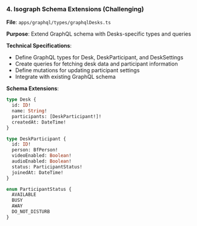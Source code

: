 ### 4. Isograph Schema Extensions (Challenging)

**File**: `apps/graphql/types/graphqlDesks.ts`

**Purpose**: Extend GraphQL schema with Desks-specific types and queries

**Technical Specifications**:

- Define GraphQL types for Desk, DeskParticipant, and DeskSettings
- Create queries for fetching desk data and participant information
- Define mutations for updating participant settings
- Integrate with existing GraphQL schema

**Schema Extensions**:

```graphql
type Desk {
  id: ID!
  name: String!
  participants: [DeskParticipant!]!
  createdAt: DateTime!
}

type DeskParticipant {
  id: ID!
  person: BfPerson!
  videoEnabled: Boolean!
  audioEnabled: Boolean!
  status: ParticipantStatus!
  joinedAt: DateTime!
}

enum ParticipantStatus {
  AVAILABLE
  BUSY
  AWAY
  DO_NOT_DISTURB
}
```
